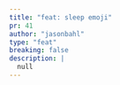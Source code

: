 ```yaml
---
title: "feat: sleep emoji"
pr: 41
author: "jasonbahl"
type: "feat"
breaking: false
description: |
  null
---
```

